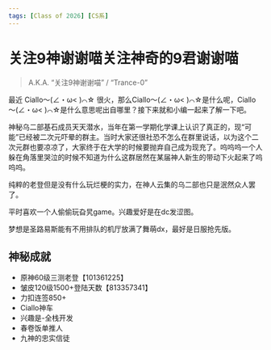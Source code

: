 ```yaml
---
tags: [Class of 2026] [CS系]
---
```


# 关注9神谢谢喵关注神奇的9君谢谢喵

> A.K.A. “关注9神谢谢喵” / “Trance-0”

最近 Ciallo～(∠・ω< )⌒☆ 很火，那么Ciallo～(∠・ω< )⌒☆是什么呢，Ciallo～(∠・ω< )⌒☆是什么意思呢出自哪里？接下来就和小编一起来了解一下吧。

神秘乌二部基石成员天天潜水，当年在第一学期化学课上认识了真正的，现“可能”已经被二次元吓晕的群主。当时大家还很社恐不怎么在群里说话，以为这个二次元群也要凉凉了，大家终于在大学的时候要抛弃自己成为现充了。呜呜呜一个人躲在角落里哭泣的时候不知道为什么这群居然在某届神人新生的带动下火起来了呜呜呜。

纯粹的老登但是没有什么玩烂梗的实力，在神人云集的乌二部也只是泯然众人罢了。

平时喜欢一个人偷偷玩旮旯game。兴趣爱好是在dc发涩图。

梦想是圣路易斯能有不用排队的机厅放满了舞萌dx，最好是日服抢先版。

## 神秘成就

- 原神60级三测老登【101361225】
- 皱皮120级1500+登陆天数【813357341】
- 力扣连签850+
- Ciallo神车
- 兴趣是-全栈开发
- 春卷饭单推人
- 九神的忠实信徒

